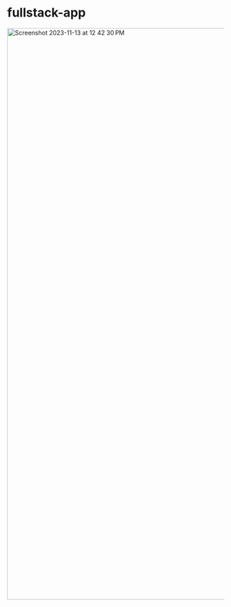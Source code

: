 # fullstack-app
<img width="1324" alt="Screenshot 2023-11-13 at 12 42 30 PM" src="https://github.com/ZenBond/fullstack-app/assets/129324376/1c04d033-2075-44e2-942b-b57a01f35de8">

